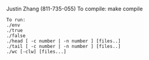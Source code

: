 Justin Zhang (811-735-055)
    To compile:
    make compile

    To run:
    ./env
    ./true
    ./false
    ./head [ -c number | -n number ] [files..]
    ./tail [ -c number | -n number ] [files..]
    ./wc [-clw] [files...]
